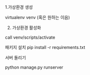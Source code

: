 
1.가상환경 생성

virtualenv venv (혹은 원하는 이음)

2. 가상환경 활성화

call venv/scripts/activate

패키지 설치
pip install -r requirements.txt

서버 돌리기

python manage.py runserver

